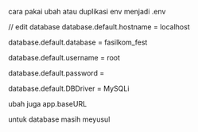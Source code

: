 cara pakai
ubah atau duplikasi env menjadi .env


// edit database
database.default.hostname = localhost


database.default.database = fasilkom_fest

database.default.username = root

database.default.password = 

database.default.DBDriver = MySQLi

ubah juga
app.baseURL

untuk database masih meyusul
